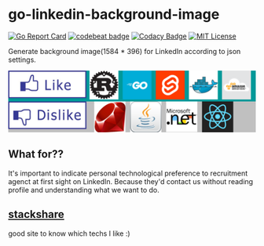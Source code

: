 # go-linkedin-background-image

[![Go Report Card](https://goreportcard.com/badge/github.com/hiromaily/go-linkedin-background-image)](https://goreportcard.com/report/github.com/hiromaily/go-linkedin-background-image)
[![codebeat badge](https://codebeat.co/badges/f322f124-c996-4913-a240-0145aaa67a1d)](https://codebeat.co/projects/github-com-hiromaily-go-linkedin-background-image-master)
[![Codacy Badge](https://api.codacy.com/project/badge/Grade/f4fdb8d7ea78417f83d92a67b8c8a1b3)](https://www.codacy.com/app/hiromaily2/go-linkedin-background-image?utm_source=github.com&amp;utm_medium=referral&amp;utm_content=hiromaily/go-linkedin-background-image&amp;utm_campaign=Badge_Grade)
[![MIT License](http://img.shields.io/badge/license-MIT-blue.svg?style=flat)](https://raw.githubusercontent.com/hiromaily/go-linkedin-background-image/master/LICENSE)

Generate background image(1584 * 396) for LinkedIn according to json settings.

![sample](https://raw.githubusercontent.com/hiromaily/go-linkedin-background-image/master/images/saved.png)

## What for??

It's important to indicate personal technological preference to recruitment agenct at first sight on LinkedIn.
Because they'd contact us without reading profile and understanding what we want to do.

## [stackshare](https://stackshare.io)

good site to know which techs I like :)

